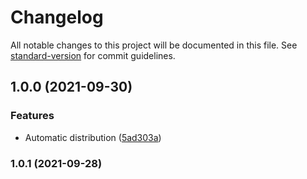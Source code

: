 # Changelog

All notable changes to this project will be documented in this file. See [standard-version](https://github.com/conventional-changelog/standard-version) for commit guidelines.

## 1.0.0 (2021-09-30)


### Features

* Automatic distribution ([5ad303a](https://www.github.com/navikt/fhir-questionnaires/commit/5ad303af0dfa2cf0c1a47327b097c33a420e7b7c))

### 1.0.1 (2021-09-28)
